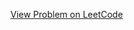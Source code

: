 [View Problem on LeetCode](https://leetcode.com/problems/maximum-frequency-of-an-element-after-performing-operations-i/)